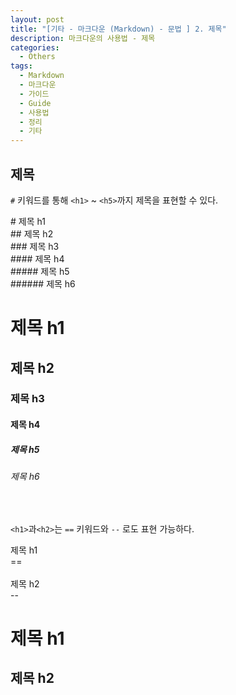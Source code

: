 ```yaml
---
layout: post
title: "[기타 - 마크다운 (Markdown) - 문법 ] 2. 제목"
description: 마크다운의 사용법 - 제목
categories:
  - Others
tags:
  - Markdown
  - 마크다운
  - 가이드
  - Guide
  - 사용법  
  - 정리
  - 기타
---
```


## 제목


`#` 키워드를 통해 `<h1>` ~ `<h5>`까지 제목을 표현할 수 있다.

<div class="-box-in-post">
    # 제목 h1
    <br>    
    ## 제목 h2
    <br>    
    ### 제목 h3
    <br>    
    #### 제목 h4
    <br>    
    ##### 제목 h5
    <br>    
    ###### 제목 h6
</div>

# 제목 h1

## 제목 h2

### 제목 h3  

#### 제목 h4  

##### 제목 h5  

###### 제목 h6

<br>

`<h1>`과`<h2>`는 `==` 키워드와 `--` 로도 표현 가능하다.

<div class="-box-in-post">
    제목 h1<br>
    ==<br>
    <br>    
    제목 h2<br>
    --
</div>


제목 h1
==

제목 h2
--
